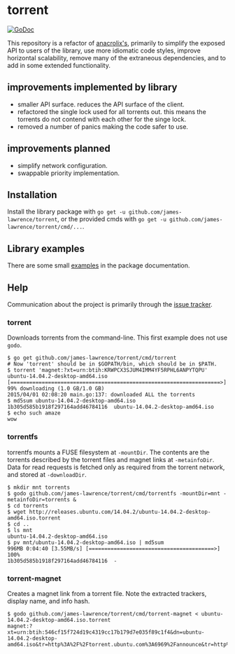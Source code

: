 # torrent

[![GoDoc](https://godoc.org/github.com/james-lawrence/torrent?status.svg)](https://godoc.org/github.com/james-lawrence/torrent)

This repository is a refactor of [anacrolix's](https://github.com/anacrolix/torrent), primarily to simplify the exposed API to users
of the library, use more idiomatic code styles, improve horizontal scalability, remove many of the extraneous dependencies, and to add in some extended functionality.

## improvements implemented by library
- smaller API surface. reduces the API surface of the client.
- refactored the single lock used for all torrents out. this means the torrents do not contend with each other for the singe lock.
- removed a number of panics making the code safer to use.

## improvements planned
- simplify network configuration.
- swappable priority implementation.

## Installation

Install the library package with `go get -u github.com/james-lawrence/torrent`, or the provided cmds with `go get -u github.com/james-lawrence/torrent/cmd/...`.

## Library examples

There are some small [examples](https://godoc.org/github.com/james-lawrence/torrent#pkg-examples) in the package documentation.

## Help

Communication about the project is primarily through the [issue tracker](https://github.com/james-lawrence/torrent/issues).

### torrent

Downloads torrents from the command-line. This first example does not use `godo`.

	$ go get github.com/james-lawrence/torrent/cmd/torrent
    # Now 'torrent' should be in $GOPATH/bin, which should be in $PATH.
	$ torrent 'magnet:?xt=urn:btih:KRWPCX3SJUM4IMM4YF5RPHL6ANPYTQPU'
    ubuntu-14.04.2-desktop-amd64.iso [===================================================================>]  99% downloading (1.0 GB/1.0 GB)
    2015/04/01 02:08:20 main.go:137: downloaded ALL the torrents
    $ md5sum ubuntu-14.04.2-desktop-amd64.iso
    1b305d585b1918f297164add46784116  ubuntu-14.04.2-desktop-amd64.iso
    $ echo such amaze
    wow

### torrentfs

torrentfs mounts a FUSE filesystem at `-mountDir`. The contents are the torrents described by the torrent files and magnet links at `-metainfoDir`. Data for read requests is fetched only as required from the torrent network, and stored at `-downloadDir`.

    $ mkdir mnt torrents
    $ godo github.com/james-lawrence/torrent/cmd/torrentfs -mountDir=mnt -metainfoDir=torrents &
    $ cd torrents
    $ wget http://releases.ubuntu.com/14.04.2/ubuntu-14.04.2-desktop-amd64.iso.torrent
    $ cd ..
    $ ls mnt
    ubuntu-14.04.2-desktop-amd64.iso
    $ pv mnt/ubuntu-14.04.2-desktop-amd64.iso | md5sum
    996MB 0:04:40 [3.55MB/s] [========================================>] 100%
    1b305d585b1918f297164add46784116  -

### torrent-magnet

Creates a magnet link from a torrent file. Note the extracted trackers, display name, and info hash.

    $ godo github.com/james-lawrence/torrent/cmd/torrent-magnet < ubuntu-14.04.2-desktop-amd64.iso.torrent
	magnet:?xt=urn:btih:546cf15f724d19c4319cc17b179d7e035f89c1f4&dn=ubuntu-14.04.2-desktop-amd64.iso&tr=http%3A%2F%2Ftorrent.ubuntu.com%3A6969%2Fannounce&tr=http%3A%2F%2Fipv6.torrent.ubuntu.com%3A6969%2Fannounce
